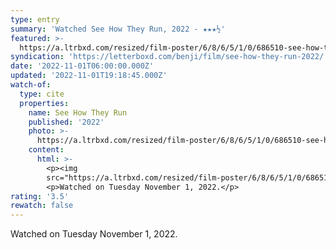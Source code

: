 ```yaml
---
type: entry
summary: 'Watched See How They Run, 2022 - ★★★½'
featured: >-
  https://a.ltrbxd.com/resized/film-poster/6/8/6/5/1/0/686510-see-how-they-run-0-600-0-900-crop.jpg?v=6f39272362
syndication: 'https://letterboxd.com/benji/film/see-how-they-run-2022/'
date: '2022-11-01T06:00:00.000Z'
updated: '2022-11-01T19:18:45.000Z'
watch-of:
  type: cite
  properties:
    name: See How They Run
    published: '2022'
    photo: >-
      https://a.ltrbxd.com/resized/film-poster/6/8/6/5/1/0/686510-see-how-they-run-0-600-0-900-crop.jpg?v=6f39272362
    content:
      html: >-
        <p><img
        src="https://a.ltrbxd.com/resized/film-poster/6/8/6/5/1/0/686510-see-how-they-run-0-600-0-900-crop.jpg?v=6f39272362"/></p>
        <p>Watched on Tuesday November 1, 2022.</p>
rating: '3.5'
rewatch: false
---
```

Watched on Tuesday November 1, 2022.
